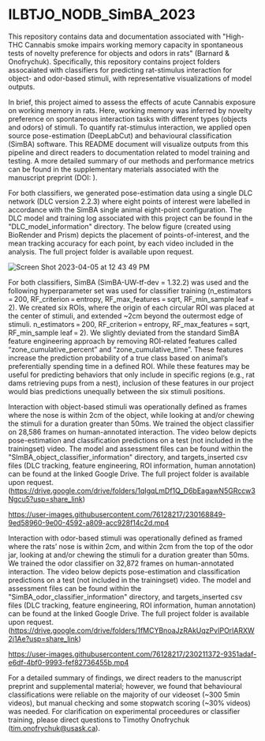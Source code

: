 # ILBTJO_NODB_SimBA_2023
This repository contains data and documentation associated with "High-THC Cannabis smoke impairs working memory capacity in spontaneous tests of novelty preference for objects and odors in rats" (Barnard & Onofrychuk). Specifically, this repository contains project folders assocaiated with classifiers for predicting rat-stimulus interaction for object- and odor-based stimuli, with representative visualizations of model outputs. 

In brief, this project aimed to assess the effects of acute Cannabis exposure on working memory in rats. Here, working memory was inferred by novelty preference on spontaneous interaction tasks with different types (objects and odors) of stimuli. To quantify rat-stimulus interaction, we applied open source pose-estimation (DeepLabCut) and behavioural classification (SimBA) software. This README document will visualize outputs from this pipeline and direct readers to documentation related to model training and testing. A more detailed summary of our methods and performance metrics can be found in the supplementary materials associated with the manuscript preprint (DOI: ).

For both classifiers, we generated pose-estimation data using a single DLC network (DLC version 2.2.3) where eight points of interest were labelled in accordance with the SimBA single animal eight-point configuration. The DLC model and training log associated with this project can be found in the "DLC_model_information" directory. The below figure (created using BioRender and Prism) depicts the placement of points-of-interest, and the mean tracking accuracy for each point, by each video included in the analysis. The full project folder is available upon request.

![Screen Shot 2023-04-05 at 12 43 49 PM](https://user-images.githubusercontent.com/76128217/230175339-a78c24f9-8adb-4ab2-9155-a8b6c0cbf48d.png)

For both classifiers, SimBA (SimBA-UW-tf-dev = 1.32.2) was used and the following hyperparameter set was used for classifier training (n_estimators = 200, RF_criterion = entropy, RF_max_features = sqrt, RF_min_sample leaf = 2). We created six ROIs, where the origin of each circular ROI was placed at the center of stimuli, and extended ~2cm beyond the outermost edge of stimuli. n_estimators = 200, RF_criterion = entropy, RF_max_features = sqrt, RF_min_sample leaf = 2). We slightly deviated from the standard SimBA feature engineering approach by removing ROI-related features called “zone_cumulative_percent” and “zone_cumulative_time”. These features increase the prediction probability of a true class based on animal’s preferentially spending time in a defined ROI. While these features may be useful for predicting behaviors that only include in specific regions (e.g., rat dams retrieving pups from a nest), inclusion of these features in our project would bias predictions unequally between the six stimuli positions.


Interaction with object-based stimuli was operationally defined as frames where the nose is within 2cm of the object, while looking at and/or chewing the stimuli for a duration greater than 50ms. We trained the object classifier on 28,586 frames on human-annotated interaction. The video below depicts pose-estimation and classification predictions on a test (not included in the trainingset) video. The model and assessment files can be found within the "SImBA_object_classifier_information" directory, and targets_inserted csv files (DLC tracking, feature engineering, ROI information, human annotation) can be found at the linked Google Drive. The full project folder is available upon request. (https://drive.google.com/drive/folders/1qIgqLmDf1Q_D6bEagawN5GRccw3Ngcu5?usp=share_link)





https://user-images.githubusercontent.com/76128217/230168849-9ed58960-9e00-4592-a809-acc928f14c2d.mp4





Interaction with odor-based stimuli was operationally defined as framed where the rats’ nose is within 2cm, and within 2cm from the top of the odor jar, looking at and/or chewing the stimuli for a duration greater than 50ms. We trained the odor classifier on 32,872 frames on human-annotated interaction. The video below depicts pose-estimation and classification predictions on a test (not included in the trainingset) video. The model and assessment files can be found within the "SimBA_odor_classifier_information" directory, and targets_inserted csv files (DLC tracking, feature engineering, ROI information, human annotation) can be found at the linked Google Drive. The full project folder is available upon request. (https://drive.google.com/drive/folders/1fMCYBnoaJzRAkUqzPvIPOrlARXW2j1Ae?usp=share_link)





https://user-images.githubusercontent.com/76128217/230211372-9351adaf-e6df-4bf0-9993-fef82736455b.mp4





For a detailed summary of findings, we direct readers to the manuscript preprint and supplemental material; however, we found that behavioural classifications were reliable on the majority of our videoset (~300 5min videos), but manual checking and some stopwatch scoring (~30% videos) was needed. For clarification on experimental proceedures or classifier training, please direct questions to Timothy Onofrychuk (tim.onofrychuk@usask.ca).



